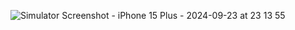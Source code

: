 ![Simulator Screenshot - iPhone 15 Plus - 2024-09-23 at 23 13 55](https://github.com/user-attachments/assets/ed63f41c-f9c1-4cc1-90e8-148cf01575cc)

